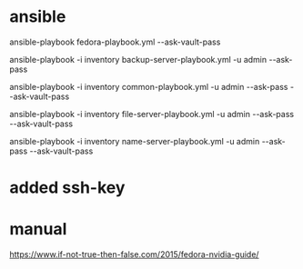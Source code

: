 # ansible
ansible-playbook fedora-playbook.yml --ask-vault-pass

ansible-playbook -i inventory backup-server-playbook.yml -u admin --ask-pass

ansible-playbook -i inventory common-playbook.yml -u admin --ask-pass --ask-vault-pass

ansible-playbook -i inventory file-server-playbook.yml -u admin --ask-pass --ask-vault-pass

ansible-playbook -i inventory name-server-playbook.yml -u admin --ask-pass --ask-vault-pass

# added ssh-key

# manual
https://www.if-not-true-then-false.com/2015/fedora-nvidia-guide/
